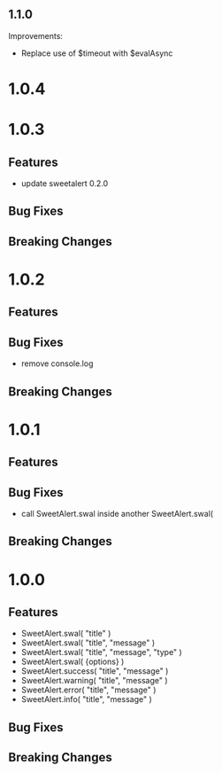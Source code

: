 ## 1.1.0

Improvements:

 - Replace use of $timeout with $evalAsync


# 1.0.4


# 1.0.3

## Features

  - update sweetalert 0.2.0

## Bug Fixes

## Breaking Changes


# 1.0.2

## Features

## Bug Fixes

  - remove console.log

## Breaking Changes


# 1.0.1

## Features

## Bug Fixes

  - call SweetAlert.swal inside another SweetAlert.swal(

## Breaking Changes


# 1.0.0

## Features

  - SweetAlert.swal( "title" )
  - SweetAlert.swal( "title", "message" )
  - SweetAlert.swal( "title", "message", "type" )
  - SweetAlert.swal( {options} )
  - SweetAlert.success( "title", "message" )
  - SweetAlert.warning( "title", "message" )
  - SweetAlert.error( "title", "message" )
  - SweetAlert.info( "title", "message" )

## Bug Fixes

## Breaking Changes